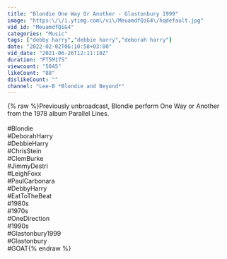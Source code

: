 ```yaml
---
title: "Blondie One Way Or Another - Glastonbury 1999"
image: "https:\/\/i.ytimg.com\/vi\/MeuamdfQiG4\/hqdefault.jpg"
vid_id: "MeuamdfQiG4"
categories: "Music"
tags: ["debby harry","debbie harry","deborah harry"]
date: "2022-02-02T06:10:58+03:00"
vid_date: "2021-06-26T12:11:10Z"
duration: "PT5M17S"
viewcount: "5045"
likeCount: "88"
dislikeCount: ""
channel: "Lee-B *Blondie and Beyond*"
---
```

{% raw %}Previously unbroadcast, Blondie perform One Way or Another from the 1978 album Parallel Lines.<br /><br />#Blondie<br />#DeborahHarry<br />#DebbieHarry<br />#ChrisStein<br />#ClemBurke<br />#JimmyDestri<br />#LeighFoxx<br />#PaulCarbonara<br />#DebbyHarry<br />#EatToTheBeat<br />#1980s<br />#1970s<br />#OneDirection<br />#1990s<br />#Glastonbury1999<br />#Glastonbury<br />#GOAT{% endraw %}
